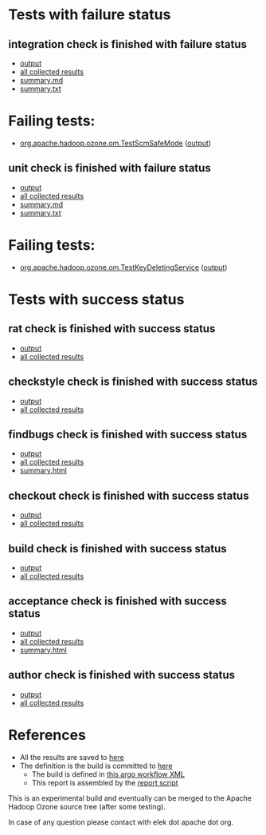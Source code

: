 # Tests with failure status

## integration check is finished with failure status

   * [output](https://raw.githubusercontent.com/elek/ozone-ci-03/master/pr/pr-hdds-2380-master-8cpcg/integration/output.log)
   * [all collected results](https://github.com/elek/ozone-ci-03/tree/master/pr/pr-hdds-2380-master-8cpcg/integration)
   * [summary.md](https://github.com/elek/ozone-ci-03/tree/master/pr/pr-hdds-2380-master-8cpcg/integration/summary.md)
   * [summary.txt](https://github.com/elek/ozone-ci-03/tree/master/pr/pr-hdds-2380-master-8cpcg/integration/summary.txt)

# Failing tests: 

 * [org.apache.hadoop.ozone.om.TestScmSafeMode](hadoop-ozone/integration-test/org.apache.hadoop.ozone.om.TestScmSafeMode.txt) ([output](hadoop-ozone/integration-test/org.apache.hadoop.ozone.om.TestScmSafeMode-output.txt))

## unit check is finished with failure status

   * [output](https://raw.githubusercontent.com/elek/ozone-ci-03/master/pr/pr-hdds-2380-master-8cpcg/unit/output.log)
   * [all collected results](https://github.com/elek/ozone-ci-03/tree/master/pr/pr-hdds-2380-master-8cpcg/unit)
   * [summary.md](https://github.com/elek/ozone-ci-03/tree/master/pr/pr-hdds-2380-master-8cpcg/unit/summary.md)
   * [summary.txt](https://github.com/elek/ozone-ci-03/tree/master/pr/pr-hdds-2380-master-8cpcg/unit/summary.txt)

# Failing tests: 

 * [org.apache.hadoop.ozone.om.TestKeyDeletingService](hadoop-ozone/ozone-manager/org.apache.hadoop.ozone.om.TestKeyDeletingService.txt) ([output](hadoop-ozone/ozone-manager/org.apache.hadoop.ozone.om.TestKeyDeletingService-output.txt))


# Tests with success status

## rat check is finished with success status

   * [output](https://raw.githubusercontent.com/elek/ozone-ci-03/master/pr/pr-hdds-2380-master-8cpcg/rat/output.log)
   * [all collected results](https://github.com/elek/ozone-ci-03/tree/master/pr/pr-hdds-2380-master-8cpcg/rat)


## checkstyle check is finished with success status

   * [output](https://raw.githubusercontent.com/elek/ozone-ci-03/master/pr/pr-hdds-2380-master-8cpcg/checkstyle/output.log)
   * [all collected results](https://github.com/elek/ozone-ci-03/tree/master/pr/pr-hdds-2380-master-8cpcg/checkstyle)


## findbugs check is finished with success status

   * [output](https://raw.githubusercontent.com/elek/ozone-ci-03/master/pr/pr-hdds-2380-master-8cpcg/findbugs/output.log)
   * [all collected results](https://github.com/elek/ozone-ci-03/tree/master/pr/pr-hdds-2380-master-8cpcg/findbugs)
   * [summary.html](https://elek.github.io/ozone-ci-03/pr/pr-hdds-2380-master-8cpcg/findbugs/summary.html)


## checkout check is finished with success status

   * [output](https://raw.githubusercontent.com/elek/ozone-ci-03/master/pr/pr-hdds-2380-master-8cpcg/checkout/output.log)
   * [all collected results](https://github.com/elek/ozone-ci-03/tree/master/pr/pr-hdds-2380-master-8cpcg/checkout)


## build check is finished with success status

   * [output](https://raw.githubusercontent.com/elek/ozone-ci-03/master/pr/pr-hdds-2380-master-8cpcg/build/output.log)
   * [all collected results](https://github.com/elek/ozone-ci-03/tree/master/pr/pr-hdds-2380-master-8cpcg/build)


## acceptance check is finished with success status

   * [output](https://raw.githubusercontent.com/elek/ozone-ci-03/master/pr/pr-hdds-2380-master-8cpcg/acceptance/output.log)
   * [all collected results](https://github.com/elek/ozone-ci-03/tree/master/pr/pr-hdds-2380-master-8cpcg/acceptance)
   * [summary.html](https://elek.github.io/ozone-ci-03/pr/pr-hdds-2380-master-8cpcg/acceptance/summary.html)


## author check is finished with success status

   * [output](https://raw.githubusercontent.com/elek/ozone-ci-03/master/pr/pr-hdds-2380-master-8cpcg/author/output.log)
   * [all collected results](https://github.com/elek/ozone-ci-03/tree/master/pr/pr-hdds-2380-master-8cpcg/author)




# References

 * All the results are saved to [here](https://github.com/elek/ozone-ci-03/tree/master/pr/pr-hdds-2380-master-8cpcg/)
 * The definition is the build is committed to [here](https://github.com/elek/argo-ozone)
    * The build is defined in [this argo workflow XML](https://github.com/elek/argo-ozone/blob/master/ozone-build.yaml)
    * This report is assembled by the [report script](https://github.com/elek/argo-ozone/blob/master/scripts/report.sh)

This is an experimental build and eventually can be merged to the Apache Hadoop Ozone source tree (after some testing).

In case of any question please contact with elek dot apache dot org.
